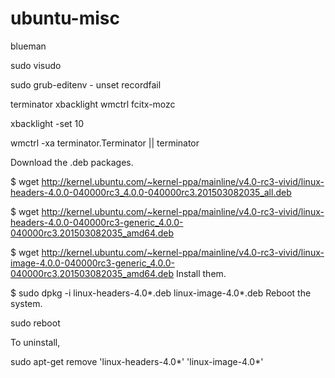 ubuntu-misc
===========

blueman

sudo visudo

sudo grub-editenv - unset recordfail



terminator 
xbacklight
wmctrl
fcitx-mozc


 xbacklight -set 10
 
 
wmctrl -xa terminator.Terminator || terminator





Download the .deb packages.

$ wget http://kernel.ubuntu.com/~kernel-ppa/mainline/v4.0-rc3-vivid/linux-headers-4.0.0-040000rc3_4.0.0-040000rc3.201503082035_all.deb

$ wget http://kernel.ubuntu.com/~kernel-ppa/mainline/v4.0-rc3-vivid/linux-headers-4.0.0-040000rc3-generic_4.0.0-040000rc3.201503082035_amd64.deb

$ wget http://kernel.ubuntu.com/~kernel-ppa/mainline/v4.0-rc3-vivid/linux-image-4.0.0-040000rc3-generic_4.0.0-040000rc3.201503082035_amd64.deb
Install them.

$ sudo dpkg -i linux-headers-4.0*.deb linux-image-4.0*.deb
Reboot the system.

sudo reboot

To uninstall,

sudo apt-get remove 'linux-headers-4.0*' 'linux-image-4.0*'

